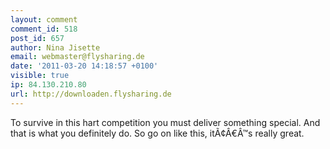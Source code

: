 ```yaml
---
layout: comment
comment_id: 518
post_id: 657
author: Nina Jisette
email: webmaster@flysharing.de
date: '2011-03-20 14:18:57 +0100'
visible: true
ip: 84.130.210.80
url: http://downloaden.flysharing.de
---
```

To survive in this hart competition you must deliver something special. And that is what you definitely do. So go on like this, itÃ¢Â€Â™s really great.
